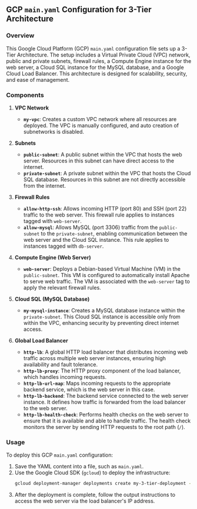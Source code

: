 ## GCP `main.yaml` Configuration for 3-Tier Architecture

### Overview
This Google Cloud Platform (GCP) `main.yaml` configuration file sets up a 3-Tier Architecture. The setup includes a Virtual Private Cloud (VPC) network, public and private subnets, firewall rules, a Compute Engine instance for the web server, a Cloud SQL instance for the MySQL database, and a Google Cloud Load Balancer. This architecture is designed for scalability, security, and ease of management.

### Components

1. **VPC Network**
   - **`my-vpc`**: Creates a custom VPC network where all resources are deployed. The VPC is manually configured, and auto creation of subnetworks is disabled.

2. **Subnets**
   - **`public-subnet`**: A public subnet within the VPC that hosts the web server. Resources in this subnet can have direct access to the internet.
   - **`private-subnet`**: A private subnet within the VPC that hosts the Cloud SQL database. Resources in this subnet are not directly accessible from the internet.

3. **Firewall Rules**
   - **`allow-http-ssh`**: Allows incoming HTTP (port 80) and SSH (port 22) traffic to the web server. This firewall rule applies to instances tagged with `web-server`.
   - **`allow-mysql`**: Allows MySQL (port 3306) traffic from the `public-subnet` to the `private-subnet`, enabling communication between the web server and the Cloud SQL instance. This rule applies to instances tagged with `db-server`.

4. **Compute Engine (Web Server)**
   - **`web-server`**: Deploys a Debian-based Virtual Machine (VM) in the `public-subnet`. This VM is configured to automatically install Apache to serve web traffic. The VM is associated with the `web-server` tag to apply the relevant firewall rules.

5. **Cloud SQL (MySQL Database)**
   - **`my-mysql-instance`**: Creates a MySQL database instance within the `private-subnet`. This Cloud SQL instance is accessible only from within the VPC, enhancing security by preventing direct internet access.

6. **Global Load Balancer**
   - **`http-lb`**: A global HTTP load balancer that distributes incoming web traffic across multiple web server instances, ensuring high availability and fault tolerance.
   - **`http-lb-proxy`**: The HTTP proxy component of the load balancer, which handles incoming requests.
   - **`http-lb-url-map`**: Maps incoming requests to the appropriate backend service, which is the web server in this case.
   - **`http-lb-backend`**: The backend service connected to the web server instance. It defines how traffic is forwarded from the load balancer to the web server.
   - **`http-lb-health-check`**: Performs health checks on the web server to ensure that it is available and able to handle traffic. The health check monitors the server by sending HTTP requests to the root path (`/`).

### Usage

To deploy this GCP `main.yaml` configuration:

1. Save the YAML content into a file, such as `main.yaml`.
2. Use the Google Cloud SDK (`gcloud`) to deploy the infrastructure:
   ```bash
   gcloud deployment-manager deployments create my-3-tier-deployment --config main.yaml
3. After the deployment is complete, follow the output instructions to access the web server via the load balancer's IP address.
